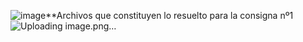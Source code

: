 ![image](https://github.com/user-attachments/assets/89e84d76-4a2f-4848-96d8-e6211ea4b608)**Archivos que constituyen lo resuelto para la consigna nº1  
![Uploading image.png…]()
